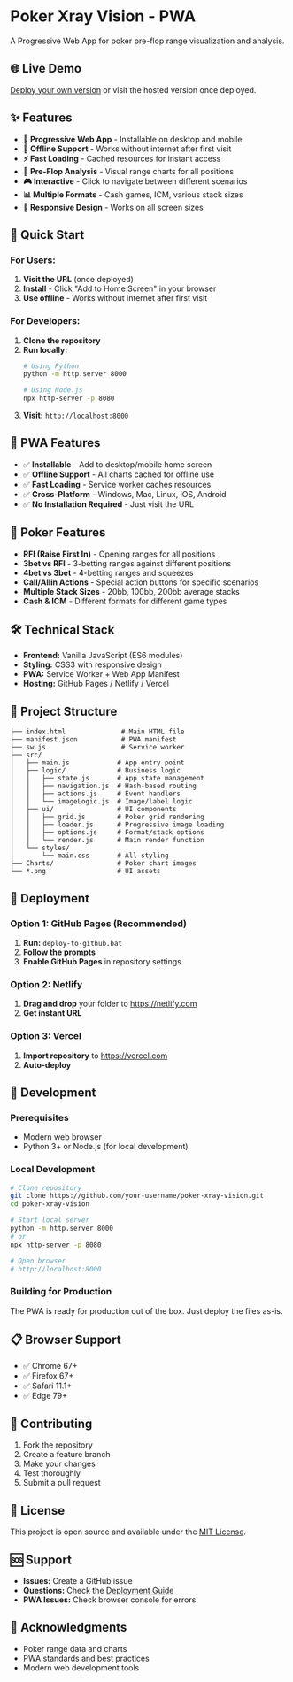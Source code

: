 # Poker Xray Vision - PWA

A Progressive Web App for poker pre-flop range visualization and analysis.

## 🌐 Live Demo

[Deploy your own version](#deployment) or visit the hosted version once deployed.

## ✨ Features

- **📱 Progressive Web App** - Installable on desktop and mobile
- **🔄 Offline Support** - Works without internet after first visit
- **⚡ Fast Loading** - Cached resources for instant access
- **🎯 Pre-Flop Analysis** - Visual range charts for all positions
- **🎮 Interactive** - Click to navigate between different scenarios
- **📊 Multiple Formats** - Cash games, ICM, various stack sizes
- **🎨 Responsive Design** - Works on all screen sizes

## 🚀 Quick Start

### For Users:
1. **Visit the URL** (once deployed)
2. **Install** - Click "Add to Home Screen" in your browser
3. **Use offline** - Works without internet after first visit

### For Developers:
1. **Clone the repository**
2. **Run locally:**
   ```bash
   # Using Python
   python -m http.server 8000
   
   # Using Node.js
   npx http-server -p 8080
   ```
3. **Visit:** `http://localhost:8000`

## 📱 PWA Features

- ✅ **Installable** - Add to desktop/mobile home screen
- ✅ **Offline Support** - All charts cached for offline use
- ✅ **Fast Loading** - Service worker caches resources
- ✅ **Cross-Platform** - Windows, Mac, Linux, iOS, Android
- ✅ **No Installation Required** - Just visit the URL

## 🎯 Poker Features

- **RFI (Raise First In)** - Opening ranges for all positions
- **3bet vs RFI** - 3-betting ranges against different positions
- **4bet vs 3bet** - 4-betting ranges and squeezes
- **Call/Allin Actions** - Special action buttons for specific scenarios
- **Multiple Stack Sizes** - 20bb, 100bb, 200bb average stacks
- **Cash & ICM** - Different formats for different game types

## 🛠️ Technical Stack

- **Frontend:** Vanilla JavaScript (ES6 modules)
- **Styling:** CSS3 with responsive design
- **PWA:** Service Worker + Web App Manifest
- **Hosting:** GitHub Pages / Netlify / Vercel

## 📁 Project Structure

```
├── index.html              # Main HTML file
├── manifest.json           # PWA manifest
├── sw.js                   # Service worker
├── src/
│   ├── main.js            # App entry point
│   ├── logic/             # Business logic
│   │   ├── state.js       # App state management
│   │   ├── navigation.js  # Hash-based routing
│   │   ├── actions.js     # Event handlers
│   │   └── imageLogic.js  # Image/label logic
│   ├── ui/                # UI components
│   │   ├── grid.js        # Poker grid rendering
│   │   ├── loader.js      # Progressive image loading
│   │   ├── options.js     # Format/stack options
│   │   └── render.js      # Main render function
│   └── styles/
│       └── main.css       # All styling
├── Charts/                # Poker chart images
└── *.png                  # UI assets
```

## 🚀 Deployment

### Option 1: GitHub Pages (Recommended)
1. **Run:** `deploy-to-github.bat`
2. **Follow the prompts**
3. **Enable GitHub Pages** in repository settings

### Option 2: Netlify
1. **Drag and drop** your folder to https://netlify.com
2. **Get instant URL**

### Option 3: Vercel
1. **Import repository** to https://vercel.com
2. **Auto-deploy**

## 🔧 Development

### Prerequisites
- Modern web browser
- Python 3+ or Node.js (for local development)

### Local Development
```bash
# Clone repository
git clone https://github.com/your-username/poker-xray-vision.git
cd poker-xray-vision

# Start local server
python -m http.server 8000
# or
npx http-server -p 8080

# Open browser
# http://localhost:8000
```

### Building for Production
The PWA is ready for production out of the box. Just deploy the files as-is.

## 📋 Browser Support

- ✅ Chrome 67+
- ✅ Firefox 67+
- ✅ Safari 11.1+
- ✅ Edge 79+

## 🤝 Contributing

1. Fork the repository
2. Create a feature branch
3. Make your changes
4. Test thoroughly
5. Submit a pull request

## 📄 License

This project is open source and available under the [MIT License](LICENSE).

## 🆘 Support

- **Issues:** Create a GitHub issue
- **Questions:** Check the [Deployment Guide](DEPLOYMENT_GUIDE.md)
- **PWA Issues:** Check browser console for errors

## 🎉 Acknowledgments

- Poker range data and charts
- PWA standards and best practices
- Modern web development tools 
